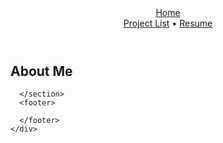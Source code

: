 <!DOCTYPE html>
<html lang="en" dir="ltr">
  <head>
    <meta charset="utf-8">
    <meta name="viewport" content="width=device-width, initial-scale=1">
    <link rel="stylesheet" href="./assets/css/styles.css">
    <title>About/Contact</title>
  </head>
  <body>
    <div id="wrapper">
      <header>
        <nav>
          <div class="byline"><a href="/index.html">Home</a></div>
          <div class="downloads">
            <a href="#">Project List</a>
            &bull; <a href="#">Resume</a>
          </div>
        </nav>
      </header>
      <section>
        <h1>About Me</h1>

      </section>
      <footer>

      </footer>
    </div>
  </body>
</html>
